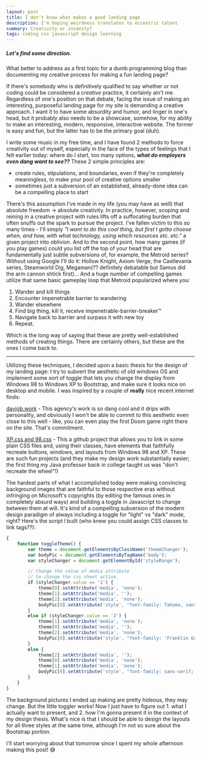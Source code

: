 ```yaml
---
layout: post
title: I don't know what makes a good landing page
description: I'm hoping weirdness translates to eccentric talent
summary: Creativity or insanity?
tags: coding css javascript design learning
---
```


##### Let's find some direction.

What better to address as a first topic for a dumb programming blog than documenting my creative process for making a fun landing page?

If there's somebody who is definitively qualified to say whether or not coding could be considered a _creative_ practice, it certainly ain't me. Regardless of one's position on that debate, facing the issue of making an interesting, purposeful landing page for my site is demanding a creative approach. I want it to have some absurdity and humor, and linger in one's head, but it probably also needs to be a showcase, somehow, for my ability to make an interesting, modern, responsive, interactive website. The former is easy and fun, but the latter has to be the primary goal (duh).

I write some music in my free time, and I have found 2 methods to force creativity out of myself, especially in the face of the types of feelings that I felt earlier today: where do I start, too many options, ***what do employers even dang want to see??*** 
These 2 simple principles are:
- create rules, stipulations, and boundaries, even if they're completely meaningless, to make your pool of creative options smaller
- sometimes just a subversion of an established, already-done idea can be a compelling place to start

There's this assumption I've made in my life (you may have as well) that absolute freedom -> absolute creativity. In practice, however, scoping and reining in a creative project with rules lifts off a suffocating burden that often snuffs out the spark to pursue the project. I've fallen victim to this so many times - I'll simply _"I want to do this cool thing, but first I gotta choose when, and how, with what technology, using which resources etc. etc."_ a given project into oblivion. And to the second point, how many games (if you play games) could you list off the top of your head that are fundamentally just subtle subversions of, for example, the Metroid series? Without using Google I'll do it: Hollow Knight, Axiom Verge, the Castlevania series, Steamworld Dig, Megaman(?? definitely debatable but Samus did the arm cannon shtick first)... And a huge number of compelling games utilize that same basic gameplay loop that Metroid popularized where you:
1. Wander and kill things
2. Encounter impenetrable barrier to wandering
3. Wander elsewhere
4. Find big thing, kill it, receive impenetrable-barrier-breaker&trade;
5. Navigate back to barrier and surpass it with new toy
6. Repeat.

Which is the long way of saying that these are pretty well-established methods of creating things. There are certainly others, but these are the ones I come back to.

---


Utilizing these techniques, I decided upon a basic thesis for the design of my landing page: I try to subvert the aesthetic of old windows OS and implement some sort of toggle that lets you change the display from Windows 98 to Windows XP to Bootstrap, and make sure it looks nice on desktop and mobile. I was inspired by a couple of **really** nice recent internet finds:

[dayjob.work](https://dayjob.work/) - This agency's work is so dang cool and it drips with personality, and obviously I won't be able to commit to this aesthetic even close to this well - like, you can even play the first Doom game right there on the site. That's commitment.

[XP.css and 98.css](https://botoxparty.github.io/XP.css/) - This a github project that allows you to link in some plain CSS files and, using their classes, have elements that  faithfully recreate buttons, windows, and layouts from Windows 98 and XP. These are such fun projects (and they make my design work substantially easier; the first thing my Java professor back in college taught us was "don't recreate the wheel"!)

The hardest parts of what I accomplished today were making convincing background images that are faithful to those respective eras without infringing on Microsoft's copyrights (by editing the famous ones in completely absurd ways) and building a toggle in Javascript to change between them at will. It's kind of a compelling subversion of the modern design paradigm of always including a toggle for "light" vs "dark" mode, right? Here's the script I built (who knew you could assign CSS classes to link tags??):
```javascript
{
    function toggleTheme() {
        var theme = document.getElementsByClassName('themeChanger');
        var bodyPic = document.getElementsByTagName('body');
        var styleChanger = document.getElementById('styleRange');

        // Change the value of media attribute 
        // to change the css sheet active.
        if (styleChanger.value == '1') {
            theme[0].setAttribute('media', 'none');
            theme[1].setAttribute('media', '');
            theme[2].setAttribute('media', 'none');
            bodyPic[0].setAttribute('style', "font-family: Tahoma, sans-serif; -webkit-background-size: cover; -moz-background-size: cover; -o-background-size: cover; background-size: cover; background-size: 100% 100%; background-color: white; background-image: url('assets/images/win98.png');");
        } 
        else if (styleChanger.value == '2') {
            theme[1].setAttribute('media', 'none');
            theme[0].setAttribute('media', '');
            theme[2].setAttribute('media', 'none');
            bodyPic[0].setAttribute('style', "font-family: 'Franklin Gothic', sans-serif; -webkit-background-size: cover; -moz-background-size: cover; -o-background-size: cover; background-size: cover; background-size: 100% 100%; background-color: white; background-image: url('assets/images/bliss.jpg');");
        }
        else {
            theme[2].setAttribute('media', '');
            theme[0].setAttribute('media', 'none');
            theme[1].setAttribute('media', 'none');
            bodyPic[0].setAttribute('style', "font-family: sans-serif; background-color: azure;");
        }
    }
}
```
The background pictures I ended up making are pretty hideous, they may change. But the little toggler works! Now I just have to figure out 1. what I actually want to present, and 2. how I'm gonna present it in the context of my design thesis. What's nice is that I should be able to design the layouts for all three styles at the same time, although I'm not so sure about the Bootstrap portion.

I'll start worrying about that tomorrow since I spent my whole afternoon making this post! :sweat_smile:
